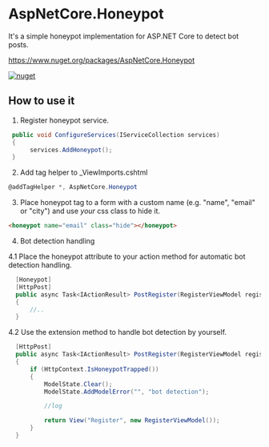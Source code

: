 # AspNetCore.Honeypot

It's a simple honeypot implementation for ASP.NET Core to detect bot posts.

https://www.nuget.org/packages/AspNetCore.Honeypot  
  
[![nuget](https://img.shields.io/nuget/v/AspNetCore.Honeypot.svg)](https://www.nuget.org/packages/AspNetCore.Honeypot)
  
## How to use it ##

1. Register honeypot service.

```cs
 public void ConfigureServices(IServiceCollection services)
 {
      services.AddHoneypot();
 }
```

2. Add tag helper to _ViewImports.cshtml

```cs
@addTagHelper *, AspNetCore.Honeypot
```

3. Place honeypot tag to a form with a custom name (e.g. "name", "email" or "city") and use *your* css class to hide it.

```html
<honeypot name="email" class="hide"></honeypot>
```

4. Bot detection handling

4.1 Place the honeypot attribute to your action method for automatic bot detection handling.

```cs
  [Honeypot]
  [HttpPost]
  public async Task<IActionResult> PostRegister(RegisterViewModel registerData)
  {
      //..
  }
```

4.2 Use the extension method to handle bot detection by yourself.
```cs
  [HttpPost]
  public async Task<IActionResult> PostRegister(RegisterViewModel registerData)
  {
      if (HttpContext.IsHoneypotTrapped())
      {
          ModelState.Clear();
          ModelState.AddModelError("", "bot detection");

          //log

          return View("Register", new RegisterViewModel());
      }
  }
```


